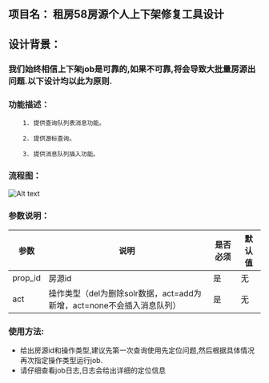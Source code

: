 ## 项目名： 租房58房源个人上下架修复工具设计
## 设计背景： 
### 我们始终相信上下架job是可靠的,如果不可靠,将会导致大批量房源出问题.以下设计均以此为原则.
### 功能描述：
```
    1. 提供查询队列表消息功能。
    
    2. 提供游标查询。
    
    3. 提供消息队列插入功能。
```
### 流程图：
![Alt text](http://gitlab.corp.anjuke.com/_site/docs/raw/master/DesignDoc/Tool/Fangyuan/Zufang/58%E6%88%BF%E6%BA%90%E4%B8%8A%E4%B8%8B%E6%9E%B6job%E5%AE%9A%E4%BD%8D%E5%92%8C%E4%BF%AE%E5%A4%8D%E5%B7%A5%E5%85%B7.png "Optional title")

### 参数说明：
参数|说明|是否必须|默认值
  ---|---|---|---
 prop_id|房源id|是|无
act|操作类型（del为删除solr数据，act=add为新增，act=none不会插入消息队列）|是|无

### 使用方法:

 * 给出房源id和操作类型,建议先第一次查询使用先定位问题,然后根据具体情况再次指定操作类型运行job.
 * 请仔细查看job日志,日志会给出详细的定位信息